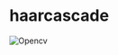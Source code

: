 # haarcascade
![Opencv]('https://tse4.mm.bing.net/th?id=OIP.2lq4cq9GEEJcWmgbXdHEWAHaGi&pid=Api&P=0&w=173&h=154.')
## 
